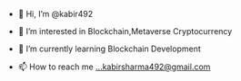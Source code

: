 - 👋 Hi, I’m @kabir492
- 👀 I’m interested in Blockchain,Metaverse Cryptocurrency
- 🌱 I’m currently learning Blockchain Development

- 📫 How to reach me ...kabirsharma492@gmail.com

<!---
kabir492/kabir492 is a ✨ special ✨ repository because its `README.md` (this file) appears on your GitHub profile.
You can click the Preview link to take a look at your changes.
--->
